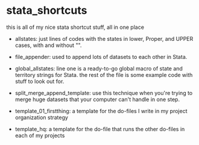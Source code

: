 # stata_shortcuts
this is all of my nice stata shortcut stuff, all in one place

- allstates:
just lines of codes with the states in lower, Proper, and UPPER cases, with and without "".

- file_appender:
used to append lots of datasets to each other in Stata.

- global_allstates:
line one is a ready-to-go global macro of state and territory strings for Stata.
the rest of the file is some example code with stuff to look out for.

- split_merge_append_template:
use this technique when you're trying to merge huge datasets that your computer
can't handle in one step.

- template_01_firstthing:
a template for the do-files I write in my project organization strategy

- template_hq:
a template for the do-file that runs the other do-files in each of my projects
